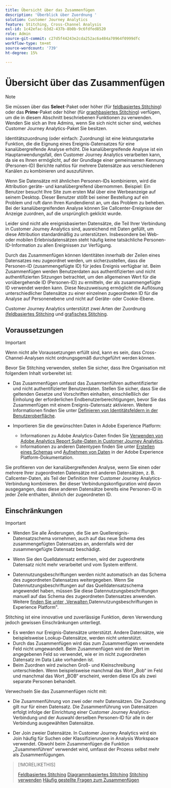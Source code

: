 ```yaml
---
title: Übersicht über das Zusammenfügen
description: 'Überblick über Zuordnung '
solution: Customer Journey Analytics
feature: Stitching, Cross-Channel Analysis
exl-id: 1c42efac-b3d2-437b-8b0b-9c6fdfed8520
role: Admin
source-git-commit: c27d5f44243e2cda252ac6a484a70964f0999dfc
workflow-type: tm+mt
source-wordcount: '739'
ht-degree: 15%

---
```


# Übersicht über das Zusammenfügen

>[!NOTE]
>
>Sie müssen über das **Select**-Paket oder höher (für [feldbasiertes Stitching](fbs.md)) oder das **Prime**-Paket oder höher (für [graphbasiertes Stitching](gbs.md)) verfügen, um die in diesem Abschnitt beschriebenen Funktionen zu verwenden. Wenden Sie sich an Ihre Admins, wenn Sie sich nicht sicher sind, welches Customer Journey Analytics-Paket Sie besitzen.

Identitätszuordnung (oder einfach: Zuordnung) ist eine leistungsstarke Funktion, die die Eignung eines Ereignis-Datensatzes für eine kanalübergreifende Analyse erhöht. Die kanalübergreifende Analyse ist ein Hauptanwendungsfall, den Customer Journey Analytics verarbeiten kann, da sie es Ihnen ermöglicht, auf der Grundlage einer gemeinsamen Kennung (Personen-ID) Berichte nahtlos für mehrere Datensätze aus verschiedenen Kanälen zu kombinieren und auszuführen.

Wenn Sie Datensätze mit ähnlichen Personen-IDs kombinieren, wird die Attribution geräte- und kanalübergreifend übernommen. Beispiel: Ein Benutzer besucht Ihre Site zum ersten Mal über eine Werbeanzeige auf seinem Desktop. Dieser Benutzer stößt bei seiner Bestellung auf ein Problem und ruft dann Ihren Kundendienst an, um das Problem zu beheben. Bei der kanalübergreifenden Analyse können Sie Callcenter-Ereignisse der Anzeige zuordnen, auf die ursprünglich geklickt wurde.

Leider sind nicht alle ereignisbasierten Datensätze, die Teil Ihrer Verbindung in Customer Journey Analytics sind, ausreichend mit Daten gefüllt, um diese Attribution standardmäßig zu unterstützen. Insbesondere bei Web- oder mobilen Erlebnisdatensätzen steht häufig keine tatsächliche Personen-ID-Information zu allen Ereignissen zur Verfügung.

Durch das Zusammenfügen können Identitäten innerhalb der Zeilen eines Datensatzes neu zugeordnet werden, um sicherzustellen, dass die Personen-ID (zusammengefügte ID) für jedes Ereignis verfügbar ist. Beim Zusammenfügen werden Benutzerdaten aus authentifizierten und nicht authentifizierten Sitzungen betrachtet, um den allgemeinen Wert für die vorübergehende ID (Personen-ID) zu ermitteln, der als zusammengefügte ID verwendet werden kann. Diese Neuzuweisung ermöglicht die Auflösung unterschiedlicher Datensätze zu einer einzelnen zugeordneten ID für die Analyse auf Personenebene und nicht auf Geräte- oder Cookie-Ebene.

Customer Journey Analytics unterstützt zwei Arten der Zuordnung[ (feldbasiertes Stitching](fbs.md) und [grafisches Stitching](gbs.md).

## Voraussetzungen

>[!IMPORTANT]
>
>Wenn nicht alle Voraussetzungen erfüllt sind, kann es sein, dass Cross-Channel-Analysen nicht ordnungsgemäß durchgeführt werden können.

Bevor Sie Stitching verwenden, stellen Sie sicher, dass Ihre Organisation mit folgendem Inhalt vorbereitet ist:

- Das Zusammenfügen umfasst das Zusammenführen authentifizierter und nicht authentifizierter Benutzerdaten. Stellen Sie sicher, dass Sie die geltenden Gesetze und Vorschriften einhalten, einschließlich der Einholung der erforderlichen Endbenutzerberechtigungen, bevor Sie das Zusammenfügen mit einem Ereignis-Datensatz aktivieren. Weitere Informationen finden Sie unter [Definieren von Identitätsfeldern in der Benutzeroberfläche](https://experienceleague.adobe.com/de/docs/experience-platform/xdm/ui/fields/identity).

- Importieren Sie die gewünschten Daten in Adobe Experience Platform:

   - Informationen zu Adobe Analytics-Daten finden Sie [Verwenden von Adobe Analytics Report Suite-Daten in Customer Journey Analytics](/help/getting-started/aa-vs-cja/aa-data-in-cja.md).
   - Informationen zu anderen Datentypen finden Sie unter [Erstellen eines Schemas](https://experienceleague.adobe.com/en/docs/experience-platform/xdm/tutorials/create-schema-ui) und [Aufnehmen von Daten](https://experienceleague.adobe.com/de/docs/experience-platform/ingestion/home) in der Adobe Experience Platform-Dokumentation.

Sie profitieren von der kanalübergreifenden Analyse, wenn Sie einen oder mehrere Ihrer zugeordneten Datensätze mit anderen Datensätzen, z. B. Callcenter-Daten, als Teil der Definition Ihrer Customer Journey Analytics-Verbindung kombinieren. Bei dieser Verbindungskonfiguration wird davon ausgegangen, dass diese anderen Datensätze bereits eine Personen-ID in jeder Zeile enthalten, ähnlich der zugeordneten ID.


## Einschränkungen

>[!IMPORTANT]
>
>
>- Wenden Sie alle Änderungen, die Sie am Quellereignis-Datensatzschema vornehmen, auch auf das neue Schema des zusammengefügten Datensatzes an, andernfalls wird der zusammengefügte Datensatz beschädigt.
>
>- Wenn Sie den Quelldatensatz entfernen, wird der zugeordnete Datensatz nicht mehr verarbeitet und vom System entfernt.
>
>- Datennutzungsbeschriftungen werden nicht automatisch an das Schema des zugeordneten Datensatzes weitergegeben. Wenn Sie Datennutzungsbeschriftungen auf das Quelldatensatzschema angewendet haben, müssen Sie diese Datennutzungsbeschriftungen manuell auf das Schema des zugeordneten Datensatzes anwenden. Weitere [ finden Sie unter „Verwalten ](https://experienceleague.adobe.com/en/docs/experience-platform/data-governance/labels/overview) Datennutzungsbeschriftungen in Experience Platform&quot;.

Stitching ist eine innovative und zuverlässige Funktion, deren Verwendung jedoch gewissen Einschränkungen unterliegt.

- Es werden nur Ereignis-Datensätze unterstützt. Andere Datensätze, wie beispielsweise Lookup-Datensätze, werden nicht unterstützt.
- Durch das Zusammenfügen wird das zum Zusammenfügen verwendete Feld nicht umgewandelt. Beim Zusammenfügen wird der Wert im angegebenen Feld so verwendet, wie er im nicht zugeordneten Datensatz im Data Lake vorhanden ist.
- Beim Zuordnen wird zwischen Groß- und Kleinschreibung unterschieden. Wenn beispielsweise manchmal das Wort „Bob“ im Feld und manchmal das Wort „BOB“ erscheint, werden diese IDs als zwei separate Personen behandelt.

Verwechseln Sie das Zusammenfügen nicht mit:

- Die Zusammenführung von zwei oder mehr Datensätzen. Die Zuordnung gilt nur für einen Datensatz. Die Zusammenführung von Datensätzen erfolgt infolge der Einrichtung einer Customer Journey Analytics-Verbindung und der Auswahl derselben Personen-ID für alle in der Verbindung ausgewählten Datensätze.

- Der Join zweier Datensätze. In Customer Journey Analytics wird ein Join häufig für Suchen oder Klassifizierungen in Analysis Workspace verwendet. Obwohl beim Zusammenfügen die Funktion „Zusammenführen“ verwendet wird, umfasst der Prozess selbst mehr als Zusammenfügungen.

>[!MORELIKETHIS]
>
>[Feldbasiertes Stitching](fbs.md)
>[Diagrammbasiertes Stitching](gbs.md)
>[Stitching verwenden](use-stitching.md)
>[Häufig gestellte Fragen zum Zusammenfügen](faq.md)

